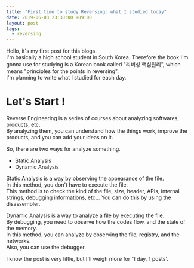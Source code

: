 ```yaml
---
title: "First time to study Reversing: what I studied today"
date: 2019-06-03 23:30:00 +09:00
layout: post
tags: 
  - reversing
---
```

Hello, it's my first post for this blogs.  
I'm basically a high school student in South Korea. Therefore the book I'm gonna use for studying is a Korean book called "리버싱 핵심원리", which means "principles for the points in reversing".  
I'm planning to write what I studied for each day.  

# Let's Start !

Reverse Engineering is a series of courses about analyzing softwares, products, etc.  
By analyzing them, you can understand how the things work, improve the products, and you can add your ideas on it.  

So, there are two ways for analyze something.

* Static Analysis
* Dynamic Analysis

Static Analysis is a way by observing the appearance of the file.  
In this method, you don't have to execute the file.  
This method is to check the kind of the file, size, header, APIs, internal strings, debugging informations, etc...
You can do this by using the disassembler.  

Dynamic Analysis is a way to analyze a file by executing the file.  
By debugging, you need to observe how the codes flow, and the state of the memory.  
In this method, you can analyze by observing the file, registry, and the networks.  
Also, you can use the debugger.

I know the post is very little, but I'll weigh more for '1 day, 1 posts'.
